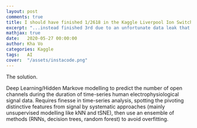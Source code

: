 ```yaml
---
layout: post
comments: true
title: I should have finished 1/2618 in the Kaggle Liverpool Ion Switching Competition! 
excerpt: "...instead finished 3rd due to an unfortunate data leak that 2 other teams exploited!"
mathjax: true
date:   2020-05-27 00:00:00
author: Kha Vo
categories: Kaggle
tags:	AI
cover:  "/assets/instacode.png"
---
```


The solution.


Deep Learning/Hidden Markove modelling to predict the number of open channels during the duration of time-series human electrophysiological signal data. 
Requires finesse in time-series analysis, spotting the pivoting distinctive features from signal by systematic approaches (mainly unsupervised modelling like kNN and tSNE),
then use an ensemble of methods (RNNs, decision trees, random forest) to avoid overfitting.
